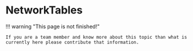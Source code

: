 # NetworkTables

!!! warning "This page is not finished!"

    If you are a team member and know more about this topic than what is currently here please contribute that information.